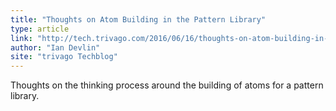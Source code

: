 ```yaml
---
title: "Thoughts on Atom Building in the Pattern Library"
type: article
link: "http://tech.trivago.com/2016/06/16/thoughts-on-atom-building-in-the-pattern-library/"
author: "Ian Devlin"
site: "trivago Techblog"
---
```


Thoughts on the thinking process around the building of atoms for a pattern library.
